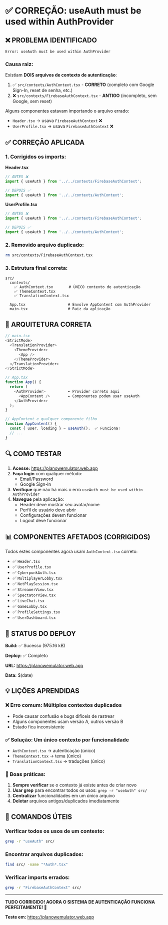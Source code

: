 # ✅ CORREÇÃO: useAuth must be used within AuthProvider

## ❌ PROBLEMA IDENTIFICADO

```
Error: useAuth must be used within AuthProvider
```

### Causa raiz:
Existiam **DOIS arquivos de contexto de autenticação**:

1. ✅ `src/contexts/AuthContext.tsx` - **CORRETO** (completo com Google Sign-In, reset de senha, etc.)
2. ❌ `src/contexts/FirebaseAuthContext.tsx` - **ANTIGO** (incompleto, sem Google, sem reset)

Alguns componentes estavam importando o arquivo errado:
- `Header.tsx` → usava `FirebaseAuthContext` ❌
- `UserProfile.tsx` → usava `FirebaseAuthContext` ❌

## ✅ CORREÇÃO APLICADA

### 1. Corrigidos os imports:

**Header.tsx**
```typescript
// ANTES ❌
import { useAuth } from '../../contexts/FirebaseAuthContext';

// DEPOIS ✅
import { useAuth } from '../../contexts/AuthContext';
```

**UserProfile.tsx**
```typescript
// ANTES ❌
import { useAuth } from '../../contexts/FirebaseAuthContext';

// DEPOIS ✅
import { useAuth } from '../../contexts/AuthContext';
```

### 2. Removido arquivo duplicado:
```bash
rm src/contexts/FirebaseAuthContext.tsx
```

### 3. Estrutura final correta:

```
src/
  contexts/
    ✅ AuthContext.tsx       # ÚNICO contexto de autenticação
    ✅ ThemeContext.tsx
    ✅ TranslationContext.tsx
  
  App.tsx                   # Envolve AppContent com AuthProvider
  main.tsx                  # Raiz da aplicação
```

## 🎯 ARQUITETURA CORRETA

```typescript
// main.tsx
<StrictMode>
  <TranslationProvider>
    <ThemeProvider>
      <App />
    </ThemeProvider>
  </TranslationProvider>
</StrictMode>

// App.tsx
function App() {
  return (
    <AuthProvider>          ← Provider correto aqui
      <AppContent />        ← Componentes podem usar useAuth
    </AuthProvider>
  );
}

// AppContent e qualquer componente filho
function AppContent() {
  const { user, loading } = useAuth();  ✅ Funciona!
  // ...
}
```

## 🔍 COMO TESTAR

1. **Acesse:** https://planowemulator.web.app
2. **Faça login** com qualquer método:
   - Email/Password
   - Google Sign-In
3. **Verifique** que não há mais o erro `useAuth must be used within AuthProvider`
4. **Navegue** pela aplicação:
   - Header deve mostrar seu avatar/nome
   - Perfil de usuário deve abrir
   - Configurações devem funcionar
   - Logout deve funcionar

## 📊 COMPONENTES AFETADOS (CORRIGIDOS)

Todos estes componentes agora usam `AuthContext.tsx` correto:

- ✅ `Header.tsx`
- ✅ `UserProfile.tsx`
- ✅ `CyberpunkAuth.tsx`
- ✅ `MultiplayerLobby.tsx`
- ✅ `NetPlaySession.tsx`
- ✅ `StreamerView.tsx`
- ✅ `SpectatorView.tsx`
- ✅ `LiveChat.tsx`
- ✅ `GameLobby.tsx`
- ✅ `ProfileSettings.tsx`
- ✅ `UserDashboard.tsx`

## 🚀 STATUS DO DEPLOY

**Build:** ✅ Sucesso (975.16 kB)

**Deploy:** ✅ Completo

**URL:** https://planowemulator.web.app

**Data:** $(date)

## 💡 LIÇÕES APRENDIDAS

### ❌ Erro comum: Múltiplos contextos duplicados
- Pode causar confusão e bugs difíceis de rastrear
- Alguns componentes usam versão A, outros versão B
- Estado fica inconsistente

### ✅ Solução: Um único contexto por funcionalidade
- `AuthContext.tsx` → autenticação (único)
- `ThemeContext.tsx` → tema (único)
- `TranslationContext.tsx` → traduções (único)

### 🎯 Boas práticas:
1. **Sempre verificar** se o contexto já existe antes de criar novo
2. **Usar grep** para encontrar todos os usos: `grep -r "useAuth" src/`
3. **Centralizar** funcionalidades em um único arquivo
4. **Deletar** arquivos antigos/duplicados imediatamente

## 🔧 COMANDOS ÚTEIS

### Verificar todos os usos de um contexto:
```bash
grep -r "useAuth" src/
```

### Encontrar arquivos duplicados:
```bash
find src/ -name "*Auth*.tsx"
```

### Verificar imports errados:
```bash
grep -r "FirebaseAuthContext" src/
```

---

**TUDO CORRIGIDO! AGORA O SISTEMA DE AUTENTICAÇÃO FUNCIONA PERFEITAMENTE! 🎉**

**Teste em:** https://planowemulator.web.app
